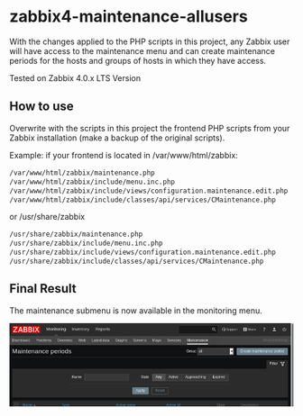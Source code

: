 # zabbix4-maintenance-allusers

With the changes applied to the PHP scripts in this project, any Zabbix user will have access to the maintenance menu and can create maintenance periods for the hosts and groups of hosts in which they have access.

Tested on Zabbix 4.0.x LTS Version

## How to use

Overwrite with the scripts in this project the frontend PHP scripts from your Zabbix installation (make a backup of the original scripts).

Example: if your frontend is located in /var/www/html/zabbix:

```
/var/www/html/zabbix/maintenance.php  
/var/www/html/zabbix/include/menu.inc.php  
/var/www/html/zabbix/include/views/configuration.maintenance.edit.php  
/var/www/html/zabbix/include/classes/api/services/CMaintenance.php  
```

or /usr/share/zabbix

```
/usr/share/zabbix/maintenance.php  
/usr/share/zabbix/include/menu.inc.php  
/usr/share/zabbix/include/views/configuration.maintenance.edit.php  
/usr/share/zabbix/include/classes/api/services/CMaintenance.php 

```


## Final Result

The maintenance submenu is now available in the monitoring menu.

![result](img/zbx4-maintenance.png)
